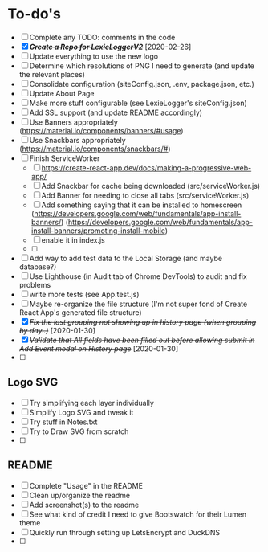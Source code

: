 # To-do's
* [ ] Complete any TODO: comments in the code
* [X] ~~***Create a Repo for LexieLoggerV2***~~ [2020-02-26]
* [ ] Update everything to use the new logo
* [ ] Determine which resolutions of PNG I need to generate (and update the relevant places)
* [ ] Consolidate configuration (siteConfig.json, .env, package.json, etc.)
* [ ] Update About Page
* [ ] Make more stuff configurable (see LexieLogger's siteConfig.json)
* [ ] Add SSL support (and update README accordingly)
* [ ] Use Banners appropriately (https://material.io/components/banners/#usage)
* [ ] Use Snackbars appropriately (https://material.io/components/snackbars/#)
* [ ] Finish ServiceWorker
    - [ ] https://create-react-app.dev/docs/making-a-progressive-web-app/
    - [ ] Add Snackbar for cache being downloaded  (src/serviceWorker.js)
    - [ ] Add Banner for needing to close all tabs  (src/serviceWorker.js)
    - [ ] Add something saying that it can be installed to homescreen (https://developers.google.com/web/fundamentals/app-install-banners/) (https://developers.google.com/web/fundamentals/app-install-banners/promoting-install-mobile)
    - [ ] enable it in index.js
    - [ ] 
* [ ] Add way to add test data to the Local Storage (and maybe database?)
* [ ] Use Lighthouse (in Audit tab of Chrome DevTools) to audit and fix problems
* [ ] write more tests (see App.test.js)
* [ ] Maybe re-organize the file structure (I'm not super fond of Create React App's generated file structure) 
* [X] ~~*Fix the last grouping not showing up in history page (when grouping by day..)*~~ [2020-01-30]
* [X] ~~*Validate that All fields have been filled out before allowing submit in Add Event modal on History page*~~ [2020-01-30]
* [ ] 

## Logo SVG

* [ ] Try simplifying each layer individually
* [ ] Simplify Logo SVG and tweak it
* [ ] Try stuff in Notes.txt
* [ ] Try to Draw SVG from scratch
* [ ] 

## README

* [ ] Complete "Usage" in the README
* [ ] Clean up/organize the readme  
* [ ] Add screenshot(s) to the readme  
* [ ] See what kind of credit I need to give Bootswatch for their Lumen theme  
* [ ] Quickly run through setting up LetsEncrypt and DuckDNS  
* [ ] 

